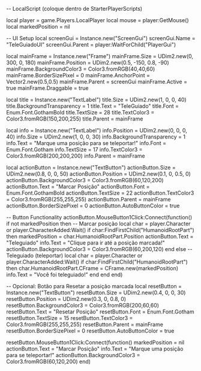 -- LocalScript (coloque dentro de StarterPlayerScripts)

local player = game.Players.LocalPlayer
local mouse = player:GetMouse()
local markedPosition = nil

-- UI Setup
local screenGui = Instance.new("ScreenGui")
screenGui.Name = "TeleGuiadoUI"
screenGui.Parent = player:WaitForChild("PlayerGui")

local mainFrame = Instance.new("Frame")
mainFrame.Size = UDim2.new(0, 300, 0, 180)
mainFrame.Position = UDim2.new(0.5, -150, 0.8, -90)
mainFrame.BackgroundColor3 = Color3.fromRGB(40,40,60)
mainFrame.BorderSizePixel = 0
mainFrame.AnchorPoint = Vector2.new(0.5,0.5)
mainFrame.Parent = screenGui
mainFrame.Active = true
mainFrame.Draggable = true

local title = Instance.new("TextLabel")
title.Size = UDim2.new(1, 0, 0, 40)
title.BackgroundTransparency = 1
title.Text = "TeleGuiado"
title.Font = Enum.Font.GothamBold
title.TextSize = 28
title.TextColor3 = Color3.fromRGB(150,200,255)
title.Parent = mainFrame

local info = Instance.new("TextLabel")
info.Position = UDim2.new(0, 0, 0, 40)
info.Size = UDim2.new(1, 0, 0, 30)
info.BackgroundTransparency = 1
info.Text = "Marque uma posição para se teleportar!"
info.Font = Enum.Font.Gotham
info.TextSize = 17
info.TextColor3 = Color3.fromRGB(200,200,200)
info.Parent = mainFrame

local actionButton = Instance.new("TextButton")
actionButton.Size = UDim2.new(0.8, 0, 0, 50)
actionButton.Position = UDim2.new(0.1, 0, 0.5, 0)
actionButton.BackgroundColor3 = Color3.fromRGB(60,120,200)
actionButton.Text = "Marcar Posição"
actionButton.Font = Enum.Font.GothamBold
actionButton.TextSize = 22
actionButton.TextColor3 = Color3.fromRGB(255,255,255)
actionButton.Parent = mainFrame
actionButton.BorderSizePixel = 0
actionButton.AutoButtonColor = true

-- Button Functionality
actionButton.MouseButton1Click:Connect(function()
    if not markedPosition then
        -- Marcar posição
        local char = player.Character or player.CharacterAdded:Wait()
        if char:FindFirstChild("HumanoidRootPart") then
            markedPosition = char.HumanoidRootPart.Position
            actionButton.Text = "Teleguiado"
            info.Text = "Clique para ir até a posição marcada!"
            actionButton.BackgroundColor3 = Color3.fromRGB(60,200,120)
        end
    else
        -- Teleguiado (teleportar)
        local char = player.Character or player.CharacterAdded:Wait()
        if char:FindFirstChild("HumanoidRootPart") then
            char.HumanoidRootPart.CFrame = CFrame.new(markedPosition)
            info.Text = "Você foi teleguiado!"
        end
    end
end)

-- Opcional: Botão para Resetar a posição marcada
local resetButton = Instance.new("TextButton")
resetButton.Size = UDim2.new(0.4, 0, 0, 30)
resetButton.Position = UDim2.new(0.3, 0, 0.8, 0)
resetButton.BackgroundColor3 = Color3.fromRGB(200,60,60)
resetButton.Text = "Resetar Posição"
resetButton.Font = Enum.Font.Gotham
resetButton.TextSize = 15
resetButton.TextColor3 = Color3.fromRGB(255,255,255)
resetButton.Parent = mainFrame
resetButton.BorderSizePixel = 0
resetButton.AutoButtonColor = true

resetButton.MouseButton1Click:Connect(function()
    markedPosition = nil
    actionButton.Text = "Marcar Posição"
    info.Text = "Marque uma posição para se teleportar!"
    actionButton.BackgroundColor3 = Color3.fromRGB(60,120,200)
end)
